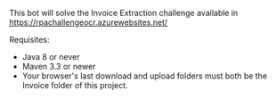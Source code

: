 This bot will solve the Invoice Extraction challenge available in https://rpachallengeocr.azurewebsites.net/

Requisites:
  - Java 8 or never
  - Maven 3.3 or newer
  - Your browser's last download and upload folders must both be the Invoice folder of this project.
